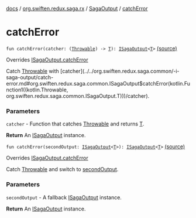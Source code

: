 [docs](../../index.md) / [org.swiften.redux.saga.rx](../index.md) / [SagaOutput](index.md) / [catchError](./catch-error.md)

# catchError

`fun catchError(catcher: (`[`Throwable`](https://kotlinlang.org/api/latest/jvm/stdlib/kotlin/-throwable/index.html)`) -> `[`T`](index.md#T)`): `[`ISagaOutput`](../../org.swiften.redux.saga.common/-i-saga-output/index.md)`<`[`T`](index.md#T)`>` [(source)](https://github.com/protoman92/KotlinRedux/tree/master/common/common-rx-saga/src/main/kotlin/org/swiften/redux/saga/rx/RxSaga.kt#L77)

Overrides [ISagaOutput.catchError](../../org.swiften.redux.saga.common/-i-saga-output/catch-error.md)

Catch [Throwable](https://kotlinlang.org/api/latest/jvm/stdlib/kotlin/-throwable/index.html) with [catcher](../../org.swiften.redux.saga.common/-i-saga-output/catch-error.md#org.swiften.redux.saga.common.ISagaOutput$catchError(kotlin.Function1((kotlin.Throwable, org.swiften.redux.saga.common.ISagaOutput.T)))/catcher).

### Parameters

`catcher` - Function that catches [Throwable](https://kotlinlang.org/api/latest/jvm/stdlib/kotlin/-throwable/index.html) and returns [T](../../org.swiften.redux.saga.common/-i-saga-output/index.md#T).

**Return**
An [ISagaOutput](../../org.swiften.redux.saga.common/-i-saga-output/index.md) instance.

`fun catchError(secondOutput: `[`ISagaOutput`](../../org.swiften.redux.saga.common/-i-saga-output/index.md)`<`[`T`](index.md#T)`>): `[`ISagaOutput`](../../org.swiften.redux.saga.common/-i-saga-output/index.md)`<`[`T`](index.md#T)`>` [(source)](https://github.com/protoman92/KotlinRedux/tree/master/common/common-rx-saga/src/main/kotlin/org/swiften/redux/saga/rx/RxSaga.kt#L81)

Overrides [ISagaOutput.catchError](../../org.swiften.redux.saga.common/-i-saga-output/catch-error.md)

Catch [Throwable](https://kotlinlang.org/api/latest/jvm/stdlib/kotlin/-throwable/index.html) and switch to [secondOutput](../../org.swiften.redux.saga.common/-i-saga-output/catch-error.md#org.swiften.redux.saga.common.ISagaOutput$catchError(org.swiften.redux.saga.common.ISagaOutput((org.swiften.redux.saga.common.ISagaOutput.T)))/secondOutput).

### Parameters

`secondOutput` - A fallback [ISagaOutput](../../org.swiften.redux.saga.common/-i-saga-output/index.md) instance.

**Return**
An [ISagaOutput](../../org.swiften.redux.saga.common/-i-saga-output/index.md) instance.

